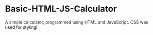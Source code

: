 # Basic-HTML-JS-Calculator
A simple calculator, programmed using HTML and JavaScript. CSS was used for styling!
